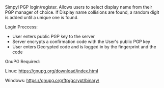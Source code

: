 Simpyl PGP login/register. Allows users to select display name from their PGP manager of choice. 
If Display name collisions are found, a random digit is added until a unique one is found.

Login Proccess:

* User enters public PGP key to the server
* Server encrypts a confirmation code with the User's public PGP key
* User enters Decrypted code and is logged in by the fingerprint and the code

GnuPG Required: 

Linux: https://gnupg.org/download/index.html

Windows: https://gnupg.org/ftp/gcrypt/binary/ 
